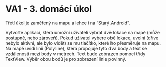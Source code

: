 # VA1 - 3. domácí úkol

Třetí úkol je zaměřený na mapu a lehce i na “Starý Android”. 

Vytvořte aplikaci, která umožní uživateli vybrat dvě lokace na mapě (může postupně, nebo zároveň). Pokud uživatel vybere obě lokace, uvolní (dříve nebylo aktivní, ale bylo vidět) se mu tlačítko, které ho přesměruje na mapu. Na mapě uvidí linii (Polyline), která propojuje tyto dva body a text se vzdáleností mezi body v metrech. Text bude zobrazen pomocí třídy TextView. Výběr obou bodů je pro zobrazení linie povinný.
